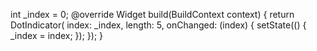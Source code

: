 int \_index = 0;
@override
Widget build(BuildContext context) {
return DotIndicator(
index: \_index,
length: 5,
onChanged: (index) {
setState(() {
\_index = index;
});
});
}
